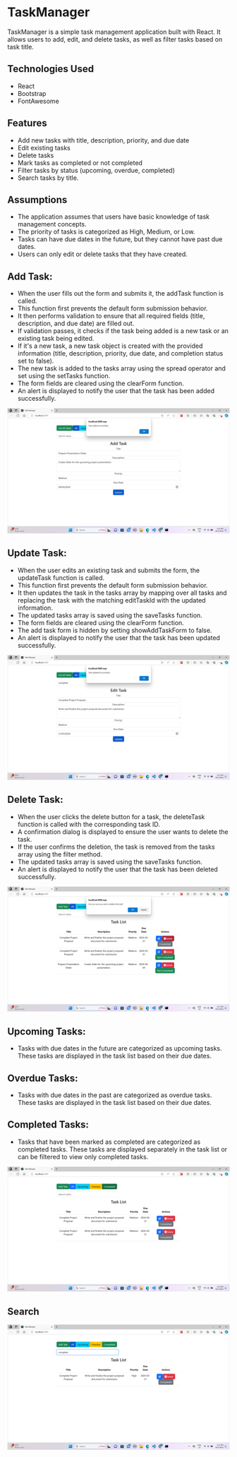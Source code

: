 # TaskManager

TaskManager is a simple task management application built with React. It allows users to add, edit, and delete tasks, as well as filter tasks based on task title.

## Technologies Used

- React
- Bootstrap
- FontAwesome

## Features

- Add new tasks with title, description, priority, and due date
- Edit existing tasks
- Delete tasks
- Mark tasks as completed or not completed
- Filter tasks by status (upcoming, overdue, completed)
- Search tasks by title.

## Assumptions

- The application assumes that users have basic knowledge of task management concepts.
- The priority of tasks is categorized as High, Medium, or Low.
- Tasks can have due dates in the future, but they cannot have past due dates.
- Users can only edit or delete tasks that they have created.

## Add Task:

- When the user fills out the form and submits it, the addTask function is called.
- This function first prevents the default form submission behavior.
- It then performs validation to ensure that all required fields (title, description, and due date) are filled out.
- If validation passes, it checks if the task being added is a new task or an existing task being edited.
- If it's a new task, a new task object is created with the provided information (title, description, priority, due date, and completion status set to false).
- The new task is added to the tasks array using the spread operator and set using the setTasks function.
- The form fields are cleared using the clearForm function.
- An alert is displayed to notify the user that the task has been added successfully.

![Screenshot 1](/public/Images/Addtask.png)

## Update Task:

- When the user edits an existing task and submits the form, the updateTask function is called.
- This function first prevents the default form submission behavior.
- It then updates the task in the tasks array by mapping over all tasks and replacing the task with the matching editTaskId with the updated information.
- The updated tasks array is saved using the saveTasks function.
- The form fields are cleared using the clearForm function.
- The add task form is hidden by setting showAddTaskForm to false.
- An alert is displayed to notify the user that the task has been updated successfully.

![Screenshot 2](/public/Images/update.png)

## Delete Task:

- When the user clicks the delete button for a task, the deleteTask function is called with the corresponding task ID.
- A confirmation dialog is displayed to ensure the user wants to delete the task.
- If the user confirms the deletion, the task is removed from the tasks array using the filter method.
- The updated tasks array is saved using the saveTasks function.
- An alert is displayed to notify the user that the task has been deleted successfully.

![Screenshot 1](/public/Images/deletetask.png)

## Upcoming Tasks:

- Tasks with due dates in the future are categorized as upcoming tasks. These tasks are displayed in the task list based on their due dates.

## Overdue Tasks:

- Tasks with due dates in the past are categorized as overdue tasks. These tasks are displayed in the task list based on their due dates.

## Completed Tasks:

- Tasks that have been marked as completed are categorized as completed tasks. These tasks are displayed separately in the task list or can be filtered to view only completed tasks.

![Screenshot 1](/public/Images/completed.png)

## Search

![Screenshot 1](/public/Images/search.png)
